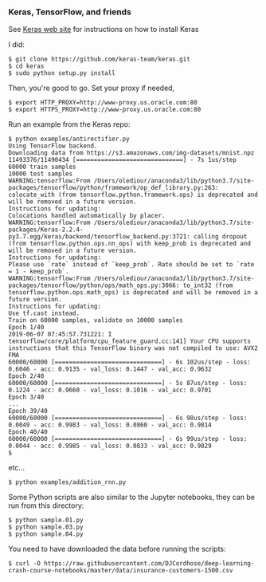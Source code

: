 ### Keras, TensorFlow, and friends
See [Keras web site](http://keras.io) for instructions on how to install Keras

I did:
```
$ git clone https://github.com/keras-team/keras.git
$ cd keras
$ sudo python setup.py install
```
Then, you're good to go.
Set your proxy if needed,
```
$ export HTTP_PROXY=http://www-proxy.us.oracle.com:80
$ export HTTPS_PROXY=http://www-proxy.us.oracle.com:80
```

Run an example from the Keras repo:
```
$ python examples/antirectifier.py
Using TensorFlow backend.
Downloading data from https://s3.amazonaws.com/img-datasets/mnist.npz
11493376/11490434 [==============================] - 7s 1us/step
60000 train samples
10000 test samples
WARNING:tensorflow:From /Users/olediour/anaconda3/lib/python3.7/site-packages/tensorflow/python/framework/op_def_library.py:263: colocate_with (from tensorflow.python.framework.ops) is deprecated and will be removed in a future version.
Instructions for updating:
Colocations handled automatically by placer.
WARNING:tensorflow:From /Users/olediour/anaconda3/lib/python3.7/site-packages/Keras-2.2.4-py3.7.egg/keras/backend/tensorflow_backend.py:3721: calling dropout (from tensorflow.python.ops.nn_ops) with keep_prob is deprecated and will be removed in a future version.
Instructions for updating:
Please use `rate` instead of `keep_prob`. Rate should be set to `rate = 1 - keep_prob`.
WARNING:tensorflow:From /Users/olediour/anaconda3/lib/python3.7/site-packages/tensorflow/python/ops/math_ops.py:3066: to_int32 (from tensorflow.python.ops.math_ops) is deprecated and will be removed in a future version.
Instructions for updating:
Use tf.cast instead.
Train on 60000 samples, validate on 10000 samples
Epoch 1/40
2019-06-07 07:45:57.731221: I tensorflow/core/platform/cpu_feature_guard.cc:141] Your CPU supports instructions that this TensorFlow binary was not compiled to use: AVX2 FMA
60000/60000 [==============================] - 6s 102us/step - loss: 0.6046 - acc: 0.9135 - val_loss: 0.1447 - val_acc: 0.9632
Epoch 2/40
60000/60000 [==============================] - 5s 87us/step - loss: 0.1224 - acc: 0.9660 - val_loss: 0.1016 - val_acc: 0.9701
Epoch 3/40
...
Epoch 39/40
60000/60000 [==============================] - 6s 98us/step - loss: 0.0049 - acc: 0.9983 - val_loss: 0.0860 - val_acc: 0.9814
Epoch 40/40
60000/60000 [==============================] - 6s 99us/step - loss: 0.0044 - acc: 0.9985 - val_loss: 0.0833 - val_acc: 0.9829
$
```
etc...
```
$ python examples/addition_rnn.py
```

Some Python scripts are also similar to the Jupyter notebooks, they can be run from this directory:
```
$ python sample.01.py
$ python sample.03.py
$ python sample.04.py
```
You need to have downloaded the data before running the scripts:
```
$ curl -O https://raw.githubusercontent.com/DJCordhose/deep-learning-crash-course-notebooks/master/data/insurance-customers-1500.csv
```

